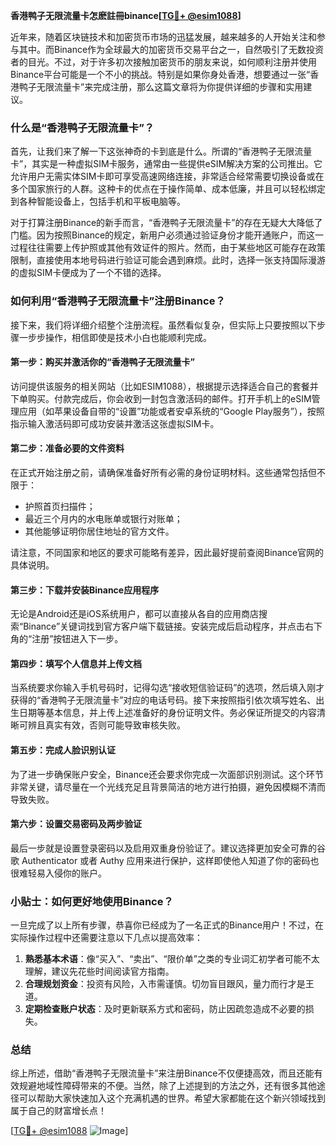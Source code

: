 **香港鸭子无限流量卡怎麽註冊binance[[TG💪+ @esim1088](https://t.me/s/esim1088)]**

近年来，随着区块链技术和加密货币市场的迅猛发展，越来越多的人开始关注和参与其中。而Binance作为全球最大的加密货币交易平台之一，自然吸引了无数投资者的目光。不过，对于许多初次接触加密货币的朋友来说，如何顺利注册并使用Binance平台可能是一个不小的挑战。特别是如果你身处香港，想要通过一张“香港鸭子无限流量卡”来完成注册，那么这篇文章将为你提供详细的步骤和实用建议。

### 什么是“香港鸭子无限流量卡”？

首先，让我们来了解一下这张神奇的卡到底是什么。所谓的“香港鸭子无限流量卡”，其实是一种虚拟SIM卡服务，通常由一些提供eSIM解决方案的公司推出。它允许用户无需实体SIM卡即可享受高速网络连接，非常适合经常需要切换设备或在多个国家旅行的人群。这种卡的优点在于操作简单、成本低廉，并且可以轻松绑定到各种智能设备上，包括手机和平板电脑等。

对于打算注册Binance的新手而言，“香港鸭子无限流量卡”的存在无疑大大降低了门槛。因为按照Binance的规定，新用户必须通过验证身份才能开通账户，而这一过程往往需要上传护照或其他有效证件的照片。然而，由于某些地区可能存在政策限制，直接使用本地号码进行验证可能会遇到麻烦。此时，选择一张支持国际漫游的虚拟SIM卡便成为了一个不错的选择。

### 如何利用“香港鸭子无限流量卡”注册Binance？

接下来，我们将详细介绍整个注册流程。虽然看似复杂，但实际上只要按照以下步骤一步步操作，相信即使是技术小白也能顺利完成。

#### 第一步：购买并激活你的“香港鸭子无限流量卡”

访问提供该服务的相关网站（比如ESIM1088），根据提示选择适合自己的套餐并下单购买。付款完成后，你会收到一封包含激活码的邮件。打开手机上的eSIM管理应用（如苹果设备自带的“设置”功能或者安卓系统的“Google Play服务”），按照指示输入激活码即可成功安装并激活这张虚拟SIM卡。

#### 第二步：准备必要的文件资料

在正式开始注册之前，请确保准备好所有必需的身份证明材料。这些通常包括但不限于：

- 护照首页扫描件；
- 最近三个月内的水电账单或银行对账单；
- 其他能够证明你居住地址的官方文件。

请注意，不同国家和地区的要求可能略有差异，因此最好提前查阅Binance官网的具体说明。

#### 第三步：下载并安装Binance应用程序

无论是Android还是iOS系统用户，都可以直接从各自的应用商店搜索“Binance”关键词找到官方客户端下载链接。安装完成后启动程序，并点击右下角的“注册”按钮进入下一步。

#### 第四步：填写个人信息并上传文档

当系统要求你输入手机号码时，记得勾选“接收短信验证码”的选项，然后填入刚才获得的“香港鸭子无限流量卡”对应的电话号码。接下来按照指引依次填写姓名、出生日期等基本信息，并上传上述准备好的身份证明文件。务必保证所提交的内容清晰可辨且真实有效，否则可能导致审核失败。

#### 第五步：完成人脸识别认证

为了进一步确保账户安全，Binance还会要求你完成一次面部识别测试。这个环节非常关键，请尽量在一个光线充足且背景简洁的地方进行拍摄，避免因模糊不清而导致失败。

#### 第六步：设置交易密码及两步验证

最后一步就是设置登录密码以及启用双重身份验证了。建议选择更加安全可靠的谷歌 Authenticator 或者 Authy 应用来进行保护，这样即使他人知道了你的密码也很难轻易入侵你的账户。

### 小贴士：如何更好地使用Binance？

一旦完成了以上所有步骤，恭喜你已经成为了一名正式的Binance用户！不过，在实际操作过程中还需要注意以下几点以提高效率：

1. **熟悉基本术语**：像“买入”、“卖出”、“限价单”之类的专业词汇初学者可能不太理解，建议先花些时间阅读官方指南。
2. **合理规划资金**：投资有风险，入市需谨慎。切勿盲目跟风，量力而行才是王道。
3. **定期检查账户状态**：及时更新联系方式和密码，防止因疏忽造成不必要的损失。

### 总结

综上所述，借助“香港鸭子无限流量卡”来注册Binance不仅便捷高效，而且还能有效规避地域性障碍带来的不便。当然，除了上述提到的方法之外，还有很多其他途径可以帮助大家快速加入这个充满机遇的世界。希望大家都能在这个新兴领域找到属于自己的财富增长点！

[[TG💪+ @esim1088](https://t.me/s/esim1088) ![Image](https://i.postimg.cc/4NQfJmqS/Snipaste-2025-05-13-00-14-12.png)]